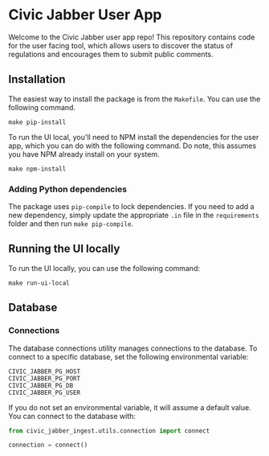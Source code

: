 # Civic Jabber User App

Welcome to the Civic Jabber user app repo! This repository contains code for the user
facing tool, which allows users to discover the status of regulations and encourages
them to submit public comments.

## Installation

The easiest way to install the package is from the `Makefile`. You can use the following
command.

```
make pip-install
```

To run the UI local, you'll need to NPM install the dependencies for the user app, which
you can do with the following command. Do note, this assumes you have NPM already
install on your system.

```
make npm-install
```


### Adding Python dependencies

The package uses `pip-compile` to lock dependencies. If you need to add a new
dependency, simply update the appropriate `.in` file in the `requirements` folder and
then run `make pip-compile`.

## Running the UI locally

To run the UI locally, you can use the following command:

```
make run-ui-local
```

## Database

### Connections

The database connections utility manages connections to the database. To connect to a
specific database, set the following environmental variable:

```
CIVIC_JABBER_PG_HOST
CIVIC_JABBER_PG_PORT
CIVIC_JABBER_PG_DB
CIVIC_JABBER_PG_USER
```

If you do not set an environmental variable, it will assume a default value. You can
connect to the database with:

```python
from civic_jabber_ingest.utils.connection import connect

connection = connect()

```

